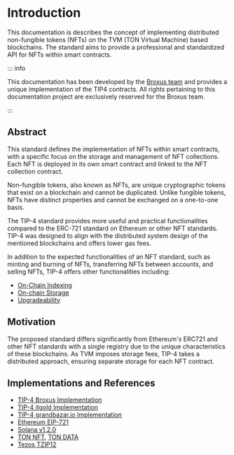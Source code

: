 # Introduction
This documentation is describes the concept of implementing distributed non-fungible tokens (NFTs) on the TVM (TON Virtual Machine) based blockchains. The standard aims to provide a professional and standardized API for NFTs within smart contracts.

::: info

This documentation has been developed by the [Broxus team](https://broxus.com/) and provides a unique implementation of the TIP4 contracts. All rights pertaining to this documentation project are exclusively reserved for the Broxus team.

:::

## Abstract
This standard defines the implementation of NFTs within smart contracts, with a specific focus on the storage and management of NFT collections. Each NFT is deployed in its own smart contract and linked to the NFT collection contract.

Non-fungible tokens, also known as NFTs, are unique cryptographic tokens that exist on a blockchain and cannot be duplicated. Unlike fungible tokens, NFTs have distinct properties and cannot be exchanged on a one-to-one basis.

The TIP-4 standard provides more useful and practical functionalities compared to the ERC-721 standard on Ethereum or other NFT standards. TIP-4 was designed to align with the distributed system design of the mentioned blockchains and offers lower gas fees.

In addition to the expected functionalities of an NFT standard, such as minting and burning of NFTs, transferring NFTs between accounts, and selling NFTs, TIP-4 offers other functionalities including:

- [On-Chain Indexing](/specification/tip4_3.md)
- [On-chain Storage](/specification/tip4_4.md)
- [Upgradeability](/specification/tip4_6.md)

## Motivation
The proposed standard differs significantly from Ethereum's ERC721 and other NFT standards with a single registry due to the unique characteristics of these blockchains. As TVM imposes storage fees, TIP-4 takes a distributed approach, ensuring separate storage for each NFT contract.

## Implementations and References
- [TIP-4 Broxus Implementation ](https://github.com/broxus/tip4/tree/master/contracts)
- [TIP-4 itgold Implementation](https://github.com/itgoldio/everscale-tip)
- [TIP-4 grandbazar.io Implementation](https://github.com/grandbazar-io/everscale-tip4.6-contracts)
- [Ethereum EIP-721](https://eips.ethereum.org/EIPS/eip-721)
- [Solana v1.2.0](https://docs.metaplex.com/token-metadata/specification)
- [TON NFT](https://github.com/ton-blockchain/TIPs/issues/62), [TON DATA](https://github.com/ton-blockchain/TIPs/issues/64)
- [Tezos TZIP12](https://gitlab.com/tezos/tzip/-/blob/master/proposals/tzip-12/tzip-12.md)